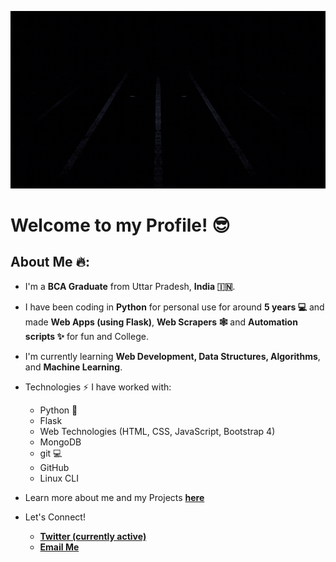 ![Cover Image](https://github.com/gagangulyani/gagangulyani/raw/master/images/cover.gif)

# Welcome to my Profile! 😎

## About Me 🔥:

- I'm a **BCA Graduate** from Uttar Pradesh, **India 🇮🇳**.

- I have been coding in **Python** for personal use for around **5 years 💻** and made **Web Apps (using Flask)**, **Web Scrapers 🕸️** and **Automation scripts ✨** for fun and College.

- I'm currently learning **Web Development, Data Structures, Algorithms**, and **Machine Learning**.

- Technologies ⚡ I have worked with:

  - Python 🐍
  - Flask
  - Web Technologies (HTML, CSS, JavaScript, Bootstrap 4)
  - MongoDB
  - git 💻
  - GitHub
  - Linux CLI

- Learn more about me and my Projects **<a href='https://gagangulyani.github.io'>here</a>**

- Let's Connect!
  - **<a href='https://twitter.com/gagangulyani'>Twitter (currently active)</a>**
  - **<a href='mailto:gagangulyanig@gmail.com'>Email Me</a>**
